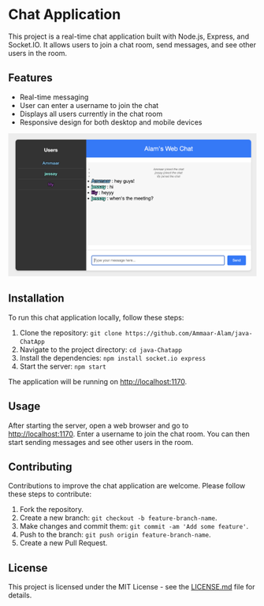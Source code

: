 # Chat Application

This project is a real-time chat application built with Node.js, Express, and Socket.IO. It allows users to join a chat room, send messages, and see other users in the room.

## Features

- Real-time messaging
- User can enter a username to join the chat
- Displays all users currently in the chat room
- Responsive design for both desktop and mobile devices

![Chat GUI](https://github.com/Ammaar-Alam/java-ChatApp/blob/main/WebChatGUI.png?raw=true)

## Installation

To run this chat application locally, follow these steps:

1. Clone the repository: `git clone https://github.com/Ammaar-Alam/java-ChatApp`
2. Navigate to the project directory: `cd java-Chatapp`
3. Install the dependencies: `npm install socket.io express`
4. Start the server: `npm start`

The application will be running on [http://localhost:1170](http://localhost:1170).

## Usage

After starting the server, open a web browser and go to [http://localhost:1170](http://localhost:1170). Enter a username to join the chat room. You can then start sending messages and see other users in the room.

## Contributing

Contributions to improve the chat application are welcome. Please follow these steps to contribute:

1. Fork the repository.
2. Create a new branch: `git checkout -b feature-branch-name`.
3. Make changes and commit them: `git commit -am 'Add some feature'`.
4. Push to the branch: `git push origin feature-branch-name`.
5. Create a new Pull Request.

## License

This project is licensed under the MIT License - see the [LICENSE.md](LICENSE) file for details.
